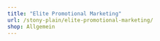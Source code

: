 ```yaml
---
title: "Elite Promotional Marketing"
url: /stony-plain/elite-promotional-marketing/
shop: Allgemein
---
```

